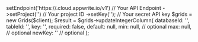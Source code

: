 <?php

use Appwrite\Client;
use Appwrite\Services\Grids;

$client = (new Client())
    ->setEndpoint('https://<REGION>.cloud.appwrite.io/v1') // Your API Endpoint
    ->setProject('<YOUR_PROJECT_ID>') // Your project ID
    ->setKey('<YOUR_API_KEY>'); // Your secret API key

$grids = new Grids($client);

$result = $grids->updateIntegerColumn(
    databaseId: '<DATABASE_ID>',
    tableId: '<TABLE_ID>',
    key: '',
    required: false,
    default: null,
    min: null, // optional
    max: null, // optional
    newKey: '' // optional
);